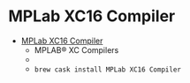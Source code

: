 # MPLab XC16 Compiler
- [MPLab XC16 Compiler](https://www.microchip.com/mplab/compilers)
  -  MPLAB® XC Compilers
  - 
  - `brew cask install MPLab XC16 Compiler`
